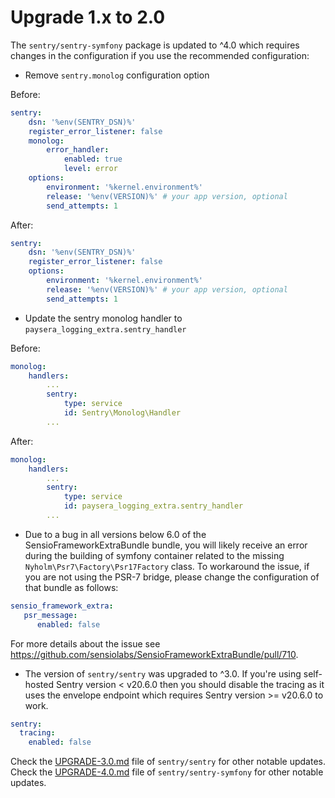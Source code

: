 # Upgrade 1.x to 2.0
The `sentry/sentry-symfony` package is updated to ^4.0 which requires changes in the configuration if you use the recommended configuration:

- Remove `sentry.monolog` configuration option  

Before:
```yaml
sentry:
    dsn: '%env(SENTRY_DSN)%'
    register_error_listener: false
    monolog:
        error_handler:
            enabled: true
            level: error
    options:
        environment: '%kernel.environment%'
        release: '%env(VERSION)%' # your app version, optional
        send_attempts: 1
```

After:
```yaml
sentry:
    dsn: '%env(SENTRY_DSN)%'
    register_error_listener: false
    options:
        environment: '%kernel.environment%'
        release: '%env(VERSION)%' # your app version, optional
        send_attempts: 1
```

- Update the sentry monolog handler to `paysera_logging_extra.sentry_handler`

Before:
```yaml
monolog:
    handlers:
        ...
        sentry:
            type: service
            id: Sentry\Monolog\Handler
        ...
```

After:
```yaml
monolog:
    handlers:
        ...
        sentry:
            type: service
            id: paysera_logging_extra.sentry_handler
        ...
```

- Due to a bug in all versions below 6.0 of the SensioFrameworkExtraBundle bundle, you will likely receive an error during the building of symfony container related to the missing `Nyholm\Psr7\Factory\Psr17Factory` class. To workaround the issue, if you are not using the PSR-7 bridge, please change the configuration of that bundle as follows:

```yaml
sensio_framework_extra:
   psr_message:
      enabled: false
```

For more details about the issue see https://github.com/sensiolabs/SensioFrameworkExtraBundle/pull/710.

- The version of `sentry/sentry` was upgraded to ^3.0. If you're using self-hosted Sentry version < v20.6.0 then you should disable the tracing as it uses the envelope endpoint which requires Sentry version >= v20.6.0 to work.

```yaml
sentry:
  tracing:
    enabled: false
```

Check the [UPGRADE-3.0.md](https://github.com/getsentry/sentry-php/blob/master/UPGRADE-3.0.md) file of `sentry/sentry` for other notable updates.   
Check the [UPGRADE-4.0.md](https://github.com/getsentry/sentry-symfony/blob/4.6.0/UPGRADE-4.0.md) file of `sentry/sentry-symfony` for other notable updates.
